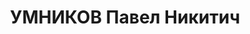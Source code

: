 ---
title: УМНИКОВ Павел Никитич
description: 'Род. в 1879 г., п. Благзавод, Благовещенский р-н БАССР, русский, образование
  высшее, б/п, Стерлитамакская контора треста "Башнефть", гл. инженер. Арестован 9
  февраля 1937 г. Приговорен:, обв.: по ст. 58-7, 58-8, 58-11. Приговор: ВМН Расстрелян
  26 декабря 1937 г. Реабилитирован 28 июля 1956 г.'
---